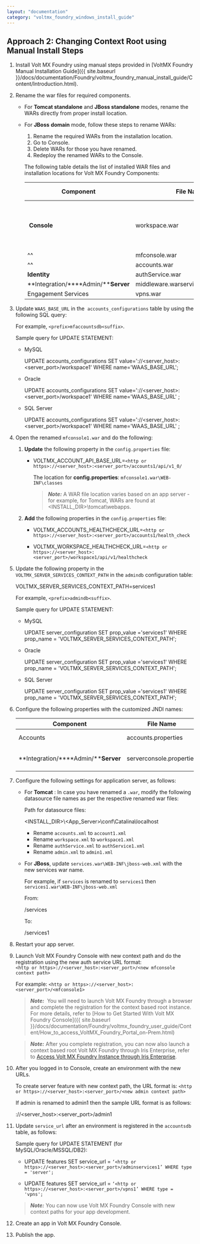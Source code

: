 ```yaml
---
layout: "documentation"
category: "voltmx_foundry_windows_install_guide"
---
```

                          


Approach 2: Changing Context Root using Manual Install Steps
------------------------------------------------------------

1.  Install Volt MX Foundry using manual steps provided in [VoltMX Foundry Manual Installation Guide]({{ site.baseurl }}/docs/documentation/Foundry/voltmx_foundry_manual_install_guide/Content/Introduction.html).
2.  Rename the war files for required components.
    *   For **Tomcat standalone** and **JBoss standalone** modes, rename the WARs directly from proper install location.
    *   For **JBoss** **domain** mode, follow these steps to rename WARs:
        
        1.  Rename the required WARs from the installation location.
        2.  Go to Console.
        3.  Delete WARs for those you have renamed.
        4.  Redeploy the renamed WARs to the Console.
        
        The following table details the list of installed WAR files and installation locations for Volt MX Foundry Components:
        
        | Component | File Name | Renamed WAR files | Path for installed WAR files for Volt MX Foundry |
        | --- | --- | --- | --- |
        |  **Console** | workspace.war | workspace`1`.war | **Tomcat** (standalone mode): `<VoltMX Foundry Install Path>\tomcat\webapps` **JBoss** (standalone mode): `<VoltMX Foundry Install Path>\jboss > standalone\deployments`  |
        |^^| mfconsole.war | mfconsole`1`.war |
        |^^| accounts.war | accounts`1`.war |
        | **Identity** | authService.war | authService`1`.war |
        | **Integration/****Admin/****Server** | middleware.warservices.waradmin.war | middleware`1`.warservices`1`.waradmin`1`.war |
        | Engagement Services | vpns.war | vpns`1`.war |
        

1.  Update `WAAS_BASE_URL` in the  `accounts_configurations` table by using the following SQL query:
    
    For example, `<prefix>mfaccountsdb<suffix>`.
    
    Sample query for UPDATE STATEMENT:
    
    *   MySQL
        
        UPDATE accounts\_configurations SET value='<http or https>://<server\_host>:<server\_port>/workspace1' WHERE name='WAAS\_BASE\_URL';
        
    *   Oracle
        
        UPDATE accounts\_configurations SET value='<http or https>://<server\_host>:<server\_port>/workspace1' WHERE name='WAAS\_BASE\_URL' ;
        
    *   SQL Server
        
        UPDATE accounts\_configurations SET value='<http or https>://<server\_host>:<server\_port>/workspace1' WHERE name='WAAS\_BASE\_URL' ;
        
2.  Open the renamed `mfconsole1.war` and do the following:
    1.  **Update** the following property in the `config.properties` file:
        *   VOLTMX\_ACCOUNT\_API\_BASE\_URL=`<http or https>://<server_host>:<server_port>/accounts1/api/v1_0/`
            
            The location for **config.properties**: `mfconsole1.war\WEB-INF\classes`
            
            > **_Note:_** A WAR file location varies based on an app server - for example, for Tomcat, WARs are found at <INSTALL\_DIR>\\tomcat\\webapps.
            
    2.  **Add** the following properties in the `config.properties` file:
        *   VOLTMX\_ACCOUNTS\_HEALTHCHECK\_URL=`<http or https>://<server_host>:<server_port>/accounts1/health_check`
            
        *   VOLTMX\_WORKSPACE\_HEALTHCHECK\_URL=`<http or https>://<server_host>:<server_port>/workspace1/api/v1/healthcheck`
            
3.  Update the following property in the `VOLTMX_SERVER_SERVICES_CONTEXT_PATH` in the `admindb` configuration table:
    
    VOLTMX\_SERVER\_SERVICES\_CONTEXT\_PATH=services1
    
    For example, `<prefix>admindb<suffix>`.
    
    Sample query for UPDATE STATEMENT:
    
    *   MySQL
        
        UPDATE server\_configuration SET prop\_value ='services1' WHERE prop\_name = 'VOLTMX\_SERVER\_SERVICES\_CONTEXT\_PATH';
        
    *   Oracle
        
        UPDATE server\_configuration SET prop\_value ='services1' WHERE prop\_name = 'VOLTMX\_SERVER\_SERVICES\_CONTEXT\_PATH';
        
    *   SQL Server
        
        UPDATE server\_configuration SET prop\_value ='services1' WHERE prop\_name = 'VOLTMX\_SERVER\_SERVICES\_CONTEXT\_PATH';
        
4.  Configure the following properties with the customized JNDI names:
    
    | Component | File Name | File Name | Properties to be added/updated |
    | --- | --- | --- | --- |
    | Accounts | accounts.properties | Accounts.war\\WEB-INF\\classes | ACCOUNTS\_DB\_JNDI\_NAME=jdbc/voltmxaccounts REPORTS\_DB\_JNDI\_NAME=jdbc/voltmxreports |
    | **Integration/****Admin/****Server** | serverconsole.properties | admin.war\\WEB-INF\\middleware\\middleware-bootconfig\\admin | admindb.jndi.name=jdbc/voltmxadmindb reportsdb.jndi.name=jdbc/voltmxreports |
    
5.  Configure the following settings for application server, as follows:
    *   For **Tomcat** : In case you have renamed a `.war`, modify the following datasource file names as per the respective renamed war files:
        
        Path for datasource files:
        
        <INSTALL\_DIR>\\<App\_Server>\\conf\\Catalina\\localhost
        
        *   Rename `accounts.xml` to `account1.xml`
        *   Rename `workspace.xml` to `workspace1.xml`
        *   Rename `authService.xml` to `authService1.xml`
        *   Rename `admin.xml` to `admin1.xml`
        
    *   For **JBoss**, update `services.war\WEB-INF\jboss-web.xml` with the new services war name.
        
        For example, if `services` is renamed to `services1` then `services1.war\WEB-INF\jboss-web.xml`
        
        From:
        
        <context-root>/services</context-root>
        
        To:
        
        <context-root>/services1</context-root>
        
6.  Restart your app server.
7.  Launch Volt MX Foundry Console with new context path and do the registration using the new auth service URL format:  
    `<http or https>://<server_host>:<server_port>/<new mfconsole context path>  
    `
    
    For example: `<http or https>://<server_host>:<server_port>/<mfconsole1>`
    
    > **_Note:_**  You will need to launch Volt MX Foundry through a browser and complete the registration for the context based root instance.  
    For more details, refer to [How to Get Started With Volt MX Foundry Console]({{ site.baseurl }}/docs/documentation/Foundry/voltmx_foundry_user_guide/Content/How_to_access_VoltMX_Foundry_Portal_on-Prem.html)
    
    > **_Note:_** After you complete registration, you can now also launch a context based root Volt MX Foundry through Iris Enterprise, refer to [Access Volt MX Foundry Instance through Iris Enterprise](#ContextRootIris).
    
8.  After you logged in to Console, create an environment with the new URLs.
    
    To create server feature with new context path, the URL format is: `<http or https>://<server_host>:<server_port>/<new admin context path>`
    
    If admin is renamed to admin1 then the sample URL format is as follows:
    
    <http or https>://<server\_host>:<server\_port>/admin1
    
9.  Update `service_url` after an environment is registered in the `accountsdb` table, as follows:
    
    Sample query for UPDATE STATEMENT (for MySQL/Oracle/MSSQL/DB2):
    
    *   UPDATE features SET service\_url = `‘<http or https>://<server_host>:<server_port>/adminservices1’ WHERE type = 'server';`
        
    *   UPDATE features SET service\_url = `‘<http or https>://<server_host>:<server_port>/vpns1’ WHERE type = 'vpns';`
    
    > **_Note:_** You can now use Volt MX Foundry Console with new context paths for your app development.
    
10.  Create an app in Volt MX Foundry Console.
11.  Publish the app.
